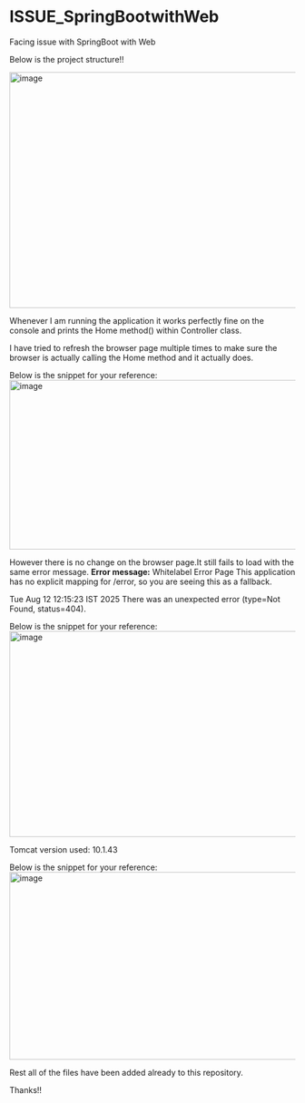 # ISSUE_SpringBootwithWeb
Facing issue with SpringBoot with Web


Below is the project structure!!

<img width="517" height="416" alt="image" src="https://github.com/user-attachments/assets/a2b439a8-8823-4788-b123-267d3d7593c8" />


Whenever I am running the application it works perfectly fine on the console and prints the Home method() within Controller class.

I have tried to refresh the browser page multiple times to make sure the browser is actually calling the Home method and it actually does.

Below is the snippet for your reference:
<img width="1861" height="299" alt="image" src="https://github.com/user-attachments/assets/25e3943f-9dfc-4dbd-bacf-a079036b2c6a" />

However there is no change on the browser page.It still fails to load with the same error message.
**Error message:**
Whitelabel Error Page
This application has no explicit mapping for /error, so you are seeing this as a fallback.

Tue Aug 12 12:15:23 IST 2025
There was an unexpected error (type=Not Found, status=404).

Below is the snippet for your reference:
<img width="822" height="363" alt="image" src="https://github.com/user-attachments/assets/cc66ab80-5c6e-4edf-94e1-0a392219185f" />


Tomcat version used:
10.1.43

Below is the snippet for your reference:
<img width="1630" height="331" alt="image" src="https://github.com/user-attachments/assets/291e4b2f-413f-4ad7-8c44-b8d097894ffa" />

Rest all of the files have been added already to this repository.

Thanks!!

